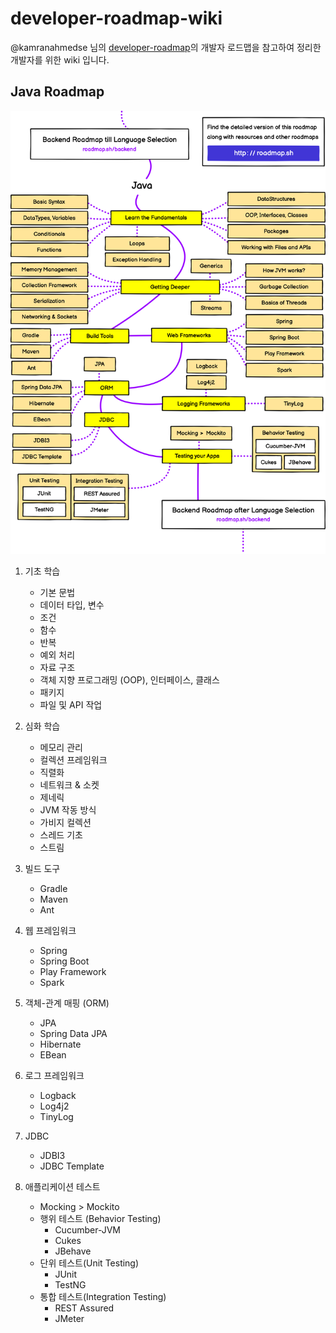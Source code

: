 # developer-roadmap-wiki
@kamranahmedse 님의 [developer-roadmap](https://github.com/kamranahmedse/developer-roadmap)의 개발자 로드맵을 참고하여 정리한 개발자를 위한 wiki 입니다.


## Java Roadmap
![java developer roadmap](/images/java-developer-loadmap.png)

1. 기초 학습
   - 기본 문법
   - 데이터 타입, 변수
   - 조건
   - 함수
   - 반복
   - 예외 처리
   - 자료 구조
   - 객체 지향 프로그래밍 (OOP), 인터페이스, 클래스
   - 패키지
   - 파일 및 API 작업


2. 심화 학습
   - 메모리 관리
   - 컬렉션 프레임워크
   - 직렬화
   - 네트워크 & 소켓
   - 제네릭
   - JVM 작동 방식
   - 가비지 컬렉션
   - 스레드 기초
   - 스트림


3. 빌드 도구
   - Gradle
   - Maven
   - Ant


4. 웹 프레임워크
   - Spring
   - Spring Boot
   - Play Framework
   - Spark


5. 객체-관계 매핑 (ORM)
   - JPA
   - Spring Data JPA
   - Hibernate
   - EBean


6. 로그 프레임워크
   - Logback
   - Log4j2
   - TinyLog


7. JDBC
   - JDBI3
   - JDBC Template


8. 애플리케이션 테스트
   - Mocking > Mockito
   - 행위 테스트 (Behavior Testing)
     - Cucumber-JVM
     - Cukes
     - JBehave
   - 단위 테스트(Unit Testing)
     - JUnit
     - TestNG
   - 통합 테스트(Integration Testing)
     - REST Assured
     - JMeter
